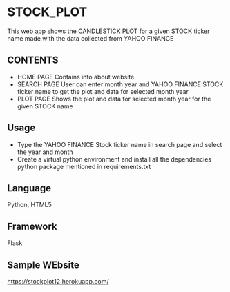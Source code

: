 # STOCK_PLOT

This web app shows the CANDLESTICK PLOT for a given STOCK ticker name made with the data collected from YAHOO FINANCE

## CONTENTS
* HOME PAGE 
    Contains info about website
* SEARCH PAGE
    User can enter month year and YAHOO FINANCE STOCK ticker name to get the plot and data for selected month year
* PLOT PAGE 
    Shows the plot and data for selected month year for the given STOCK name

## Usage
* Type the YAHOO FINANCE Stock ticker name in search page and select the year and month
* Create a virtual python environment and install all the dependencies python package mentioned in requirements.txt

## Language
Python, HTML5

## Framework
Flask

## Sample WEbsite

https://stockplot12.herokuapp.com/